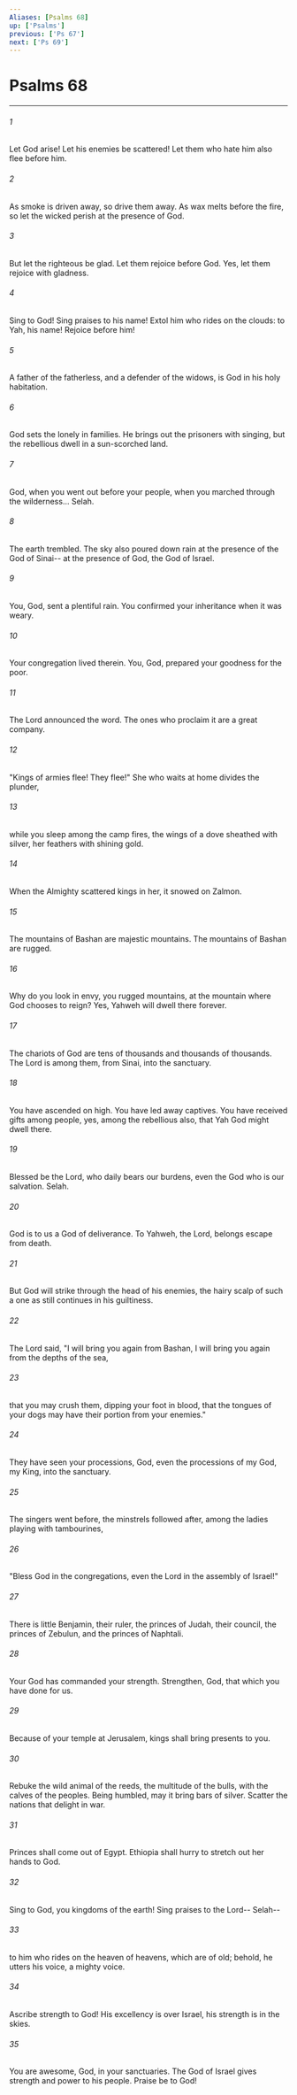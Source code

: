 ```yaml
---
Aliases: [Psalms 68]
up: ['Psalms']
previous: ['Ps 67']
next: ['Ps 69']
---
```

# Psalms 68
***





###### 1 

Let God arise! Let his enemies be scattered! Let them who hate him also flee before him. 



###### 2 

As smoke is driven away, so drive them away. As wax melts before the fire, so let the wicked perish at the presence of God. 



###### 3 

But let the righteous be glad. Let them rejoice before God. Yes, let them rejoice with gladness. 



###### 4 

Sing to God! Sing praises to his name! Extol him who rides on the clouds: to Yah, his name! Rejoice before him! 



###### 5 

A father of the fatherless, and a defender of the widows, is God in his holy habitation. 



###### 6 

God sets the lonely in families. He brings out the prisoners with singing, but the rebellious dwell in a sun-scorched land. 



###### 7 

God, when you went out before your people, when you marched through the wilderness... Selah. 



###### 8 

The earth trembled. The sky also poured down rain at the presence of the God of Sinai-- at the presence of God, the God of Israel. 



###### 9 

You, God, sent a plentiful rain. You confirmed your inheritance when it was weary. 



###### 10 

Your congregation lived therein. You, God, prepared your goodness for the poor. 



###### 11 

The Lord announced the word. The ones who proclaim it are a great company. 



###### 12 

"Kings of armies flee! They flee!" She who waits at home divides the plunder, 



###### 13 

while you sleep among the camp fires, the wings of a dove sheathed with silver, her feathers with shining gold. 



###### 14 

When the Almighty scattered kings in her, it snowed on Zalmon. 



###### 15 

The mountains of Bashan are majestic mountains. The mountains of Bashan are rugged. 



###### 16 

Why do you look in envy, you rugged mountains, at the mountain where God chooses to reign? Yes, Yahweh will dwell there forever. 



###### 17 

The chariots of God are tens of thousands and thousands of thousands. The Lord is among them, from Sinai, into the sanctuary. 



###### 18 

You have ascended on high. You have led away captives. You have received gifts among people, yes, among the rebellious also, that Yah God might dwell there. 



###### 19 

Blessed be the Lord, who daily bears our burdens, even the God who is our salvation. Selah. 



###### 20 

God is to us a God of deliverance. To Yahweh, the Lord, belongs escape from death. 



###### 21 

But God will strike through the head of his enemies, the hairy scalp of such a one as still continues in his guiltiness. 



###### 22 

The Lord said, "I will bring you again from Bashan, I will bring you again from the depths of the sea, 



###### 23 

that you may crush them, dipping your foot in blood, that the tongues of your dogs may have their portion from your enemies." 



###### 24 

They have seen your processions, God, even the processions of my God, my King, into the sanctuary. 



###### 25 

The singers went before, the minstrels followed after, among the ladies playing with tambourines, 



###### 26 

"Bless God in the congregations, even the Lord in the assembly of Israel!" 



###### 27 

There is little Benjamin, their ruler, the princes of Judah, their council, the princes of Zebulun, and the princes of Naphtali. 



###### 28 

Your God has commanded your strength. Strengthen, God, that which you have done for us. 



###### 29 

Because of your temple at Jerusalem, kings shall bring presents to you. 



###### 30 

Rebuke the wild animal of the reeds, the multitude of the bulls, with the calves of the peoples. Being humbled, may it bring bars of silver. Scatter the nations that delight in war. 



###### 31 

Princes shall come out of Egypt. Ethiopia shall hurry to stretch out her hands to God. 



###### 32 

Sing to God, you kingdoms of the earth! Sing praises to the Lord-- Selah-- 



###### 33 

to him who rides on the heaven of heavens, which are of old; behold, he utters his voice, a mighty voice. 



###### 34 

Ascribe strength to God! His excellency is over Israel, his strength is in the skies. 



###### 35 

You are awesome, God, in your sanctuaries. The God of Israel gives strength and power to his people. Praise be to God!
